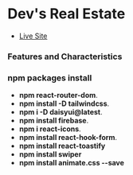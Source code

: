 # Dev's Real Estate

- [Live Site](https://dev-s-real-estate.web.app/)

### Features and Characteristics

### npm packages install
- **npm react-router-dom**.
- **npm install -D tailwindcss**.
- **npm i -D daisyui@latest**.
- **npm install firebase**.
- **npm i react-icons**.
- **npm install react-hook-form**.
- **npm install react-toastify**
- **npm install swiper**
- **npm install animate.css --save**

